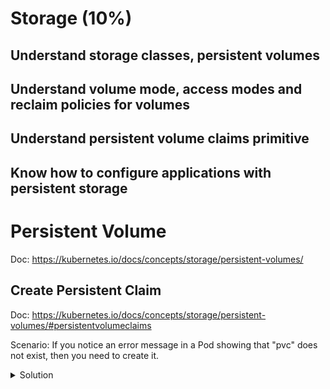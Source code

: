 # Storage (10%)

## Understand storage classes, persistent volumes

## Understand volume mode, access modes and reclaim policies for volumes

## Understand persistent volume claims primitive

## Know how to configure applications with persistent storage

# Persistent Volume
Doc: https://kubernetes.io/docs/concepts/storage/persistent-volumes/

## Create Persistent Claim
Doc: https://kubernetes.io/docs/concepts/storage/persistent-volumes/#persistentvolumeclaims

Scenario: If you notice an error message in a Pod showing that "pvc" does not exist, then you need to create it.

<details><summary>Solution</summary>
<p>

Use this manifest:

```yaml
apiVersion: v1
kind: PersistentVolumeClaim
metadata:
  name: pvc-claim
spec:
  accessModes:
    - ReadWriteMany
  resources:
    requests:
      storage: 1GB
```

Specify pv claims in the pod manifest

```yaml
apiVersion: v1
kind: Pod
metadata:
  name: mypod
spec:
  containers:
    - name: myfrontend
      image: nginx
      volumeMounts:
      - mountPath: "/var/www/html"
        name: mypd
  volumes:
    - name: mypd
      persistentVolumeClaim:
        claimName: myclaim
```

<p>
</details>
